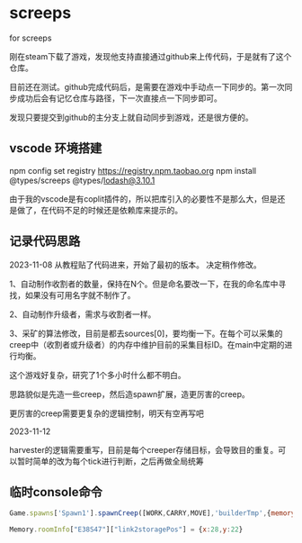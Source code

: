 # screeps
for screeps

刚在steam下载了游戏，发现他支持直接通过github来上传代码，于是就有了这个仓库。

目前还在测试。github完成代码后，是需要在游戏中手动点一下同步的。第一次同步成功后会有记忆仓库与路径，下一次直接点一下同步即可。

发现只要提交到github的主分支上就自动同步到游戏，还是很方便的。

## vscode 环境搭建

npm config set registry https://registry.npm.taobao.org
npm install @types/screeps @types/lodash@3.10.1

由于我的vscode是有coplit插件的，所以把库引入的必要性不是那么大，但是还是做了，在代码不足的时候还是依赖库来提示的。

## 记录代码思路

2023-11-08
从教程贴了代码进来，开始了最初的版本。
决定稍作修改。

1、自动制作收割者的数量，保持在N个。但是命名要改一下，在我的命名库中寻找，如果没有可用名字就不制作了。

2、自动制作升级者，需求与收割者一样。

3、采矿的算法修改，目前是都去sources[0]，要均衡一下。在每个可以采集的creep中（收割者或升级者）的内存中维护目前的采集目标ID。在main中定期的进行均衡。

这个游戏好复杂，研究了1个多小时什么都不明白。

思路貌似是先造一些creep，然后造spawn扩展，造更厉害的creep。

更厉害的creep需要更复杂的逻辑控制，明天有空再写吧

2023-11-12

harvester的逻辑需要重写，目前是每个creeper存储目标，会导致目的重复。可以暂时简单的改为每个tick进行判断，之后再做全局统筹

## 临时console命令

```js
Game.spawns['Spawn1'].spawnCreep([WORK,CARRY,MOVE],'builderTmp',{memory:{role:'builder'}})
```


```js
Memory.roomInfo["E38S47"]["link2storagePos"] = {x:28,y:22}
```

